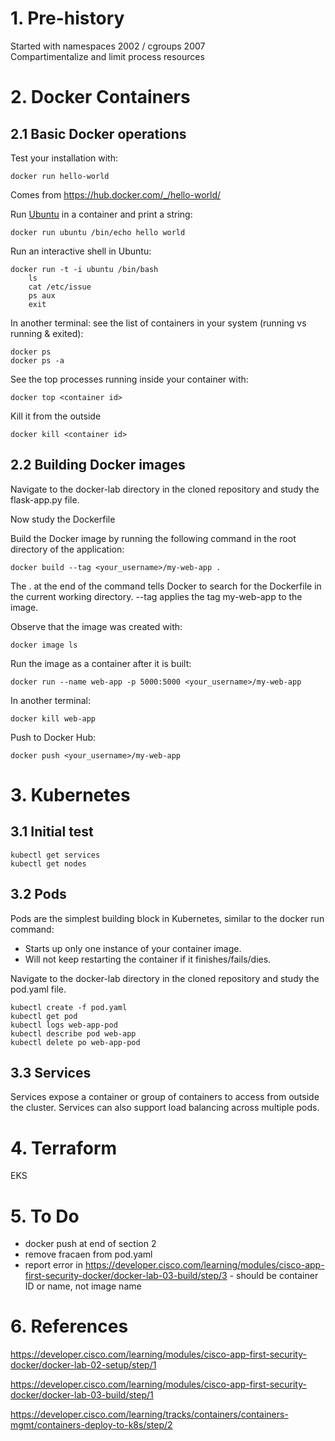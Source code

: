 # 1. Pre-history
Started with namespaces 2002 / cgroups 2007  
Compartimentalize and limit process resources

# 2. Docker Containers
## 2.1 Basic Docker operations
Test your installation with:

    docker run hello-world

Comes from https://hub.docker.com/_/hello-world/
    
Run [Ubuntu](https://en.wikipedia.org/wiki/Ubuntu) in a container and print a string:

    docker run ubuntu /bin/echo hello world

Run an interactive shell in Ubuntu:

    docker run -t -i ubuntu /bin/bash
        ls
        cat /etc/issue
        ps aux
        exit

In another terminal: see the list of containers in your system (running vs running & exited):

	docker ps
    docker ps -a

See the top processes running inside your container with:

    docker top <container id>

Kill it from the outside
    
    docker kill <container id>

## 2.2 Building Docker images
Navigate to the docker-lab directory in the cloned repository and study the flask-app.py file. 

Now study the Dockerfile

Build the Docker image by running the following command in the root directory of the application:

    docker build --tag <your_username>/my-web-app .

The . at the end of the command tells Docker to search for the Dockerfile in the current working directory. --tag applies the tag my-web-app to the image. 

Observe that the image was created with:

    docker image ls

Run the image as a container after it is built:

    docker run --name web-app -p 5000:5000 <your_username>/my-web-app

In another terminal:

    docker kill web-app

Push to Docker Hub:

    docker push <your_username>/my-web-app



# 3. Kubernetes 
## 3.1 Initial test
    kubectl get services
    kubectl get nodes

## 3.2 Pods
Pods are the simplest building block in Kubernetes, similar to the docker run command:
* Starts up only one instance of your container image.
* Will not keep restarting the container if it finishes/fails/dies.

Navigate to the docker-lab directory in the cloned repository and study the pod.yaml file.

    kubectl create -f pod.yaml
    kubectl get pod
    kubectl logs web-app-pod
    kubectl describe pod web-app
    kubectl delete po web-app-pod

## 3.3 Services
Services expose a container or group of containers to access from outside the cluster. Services can also support load balancing across multiple pods.

# 4. Terraform 
  
EKS

# 5. To Do
* docker push at end of section 2
* remove fracaen from pod.yaml
* report error in https://developer.cisco.com/learning/modules/cisco-app-first-security-docker/docker-lab-03-build/step/3 - should be container ID or name, not image name

# 6. References
https://developer.cisco.com/learning/modules/cisco-app-first-security-docker/docker-lab-02-setup/step/1

https://developer.cisco.com/learning/modules/cisco-app-first-security-docker/docker-lab-03-build/step/1

https://developer.cisco.com/learning/tracks/containers/containers-mgmt/containers-deploy-to-k8s/step/2
